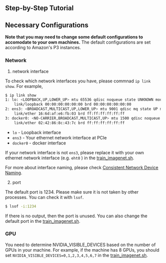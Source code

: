 ## Step-by-Step Tutorial




## Necessary Configurations

**Note that you may need to change some default configurations to accomodate to your own machines.** The default configurations are set according to Amazon's P3 instances.

### Network

1. network interface

To check which network interfaces you have, please commnad `ip link show`. For example,

```sh
$ ip link show
1: lo: <LOOPBACK,UP,LOWER_UP> mtu 65536 qdisc noqueue state UNKNOWN mode DEFAULT group default qlen 1000
    link/loopback 00:00:00:00:00:00 brd 00:00:00:00:00:00
2: ens3: <BROADCAST,MULTICAST,UP,LOWER_UP> mtu 9001 qdisc mq state UP mode DEFAULT group default qlen 1000
    link/ether 16:6d:af:e6:fb:03 brd ff:ff:ff:ff:ff:ff
3: docker0: <NO-CARRIER,BROADCAST,MULTICAST,UP> mtu 1500 qdisc noqueue state DOWN mode DEFAULT group default
    link/ether 02:42:86:8c:43:7c brd ff:ff:ff:ff:ff:ff
```

- `lo` - Loopback interface 
- `ens3` - Your ethernet network interface at PCIe 
- `docker0` - docker interface

If your network interface is not `ens3`, please replace it with your own ethernet network interface (e.g. `eht0` ) in the [train_imagenet.sh](train_imagenet.sh).

For more about interface naming, please check [Consistent Network Device Naming](https://en.wikipedia.org/wiki/Consistent_Network_Device_Naming).

2. port 

The default port is 1234. Please make sure it is not taken by other processes. You can check it with `lsof`. 

```sh
$ lsof -i:1234
```

If there is no output, then the port is unused. You can also change the default port in the [train_imagenet.sh](train_imagenet.sh).

### GPU

You need to determine NVIDIA_VISIBLE_DEVICES based on the number of GPUs in your machine. For example, if the machine has 8 GPUs, you should set `NVIDIA_VISIBLE_DEVICES=0,1,2,3,4,5,6,7` in the [train_imagenet.sh](train_imagenet.sh).